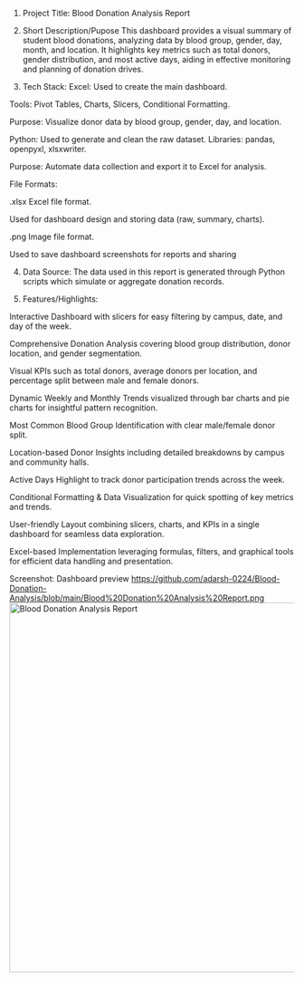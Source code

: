 1. Project Title: Blood Donation Analysis Report


2. Short Description/Pupose
This dashboard provides a visual summary of student blood donations, analyzing data by blood group, gender, day, month, and location. It highlights key metrics such as total donors, gender distribution, and most active days, aiding in effective monitoring and planning of donation drives.


3. Tech Stack:
Excel:
Used to create the main dashboard.

Tools: Pivot Tables, Charts, Slicers, Conditional Formatting.

Purpose: Visualize donor data by blood group, gender, day, and location.

Python:
Used to generate and clean the raw dataset.
Libraries: pandas, openpyxl, xlsxwriter.

Purpose: Automate data collection and export it to Excel for analysis.

File Formats:

.xlsx
Excel file format.

Used for dashboard design and storing data (raw, summary, charts).

.png
Image file format.

Used to save dashboard screenshots for reports and sharing


4. Data Source:
The data used in this report is generated through Python scripts which simulate or aggregate donation records.


5. Features/Highlights:

Interactive Dashboard with slicers for easy filtering by campus, date, and day of the week.

Comprehensive Donation Analysis covering blood group distribution, donor location, and gender segmentation.

Visual KPIs such as total donors, average donors per location, and percentage split between male and female donors.

Dynamic Weekly and Monthly Trends visualized through bar charts and pie charts for insightful pattern recognition.

Most Common Blood Group Identification with clear male/female donor split.

Location-based Donor Insights including detailed breakdowns by campus and community halls.

Active Days Highlight to track donor participation trends across the week.

Conditional Formatting & Data Visualization for quick spotting of key metrics and trends.

User-friendly Layout combining slicers, charts, and KPIs in a single dashboard for seamless data exploration.

Excel-based Implementation leveraging formulas, filters, and graphical tools for efficient data handling and presentation.


Screenshot: Dashboard preview
https://github.com/adarsh-0224/Blood-Donation-Analysis/blob/main/Blood%20Donation%20Analysis%20Report.png
<img width="1278" height="653" alt="Blood Donation Analysis Report" src="https://github.com/user-attachments/assets/efb855ef-d264-47ec-8d6d-e2c2929a77dd" />
